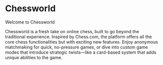 # Chessworld

Welcome to Chessworld

Chessworld is a fresh take on online chess, built to go beyond the traditional experience. Inspired by Chess.com, the platform offers all the core chess functionalities but with exciting new features. Enjoy anonymous matchmaking for quick, no-pressure games, or dive into custom game modes that introduce strategic twists—like a card-based system that adds unique abilities to the game.
